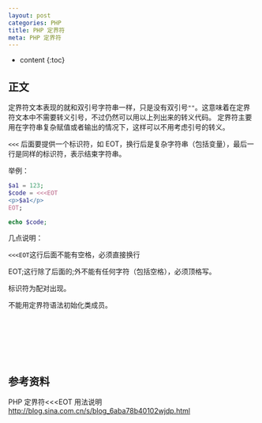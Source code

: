 ```yaml
---
layout: post
categories: PHP
title: PHP 定界符
meta: PHP 定界符
---
```

* content
{:toc}

## 正文

定界符文本表现的就和双引号字符串一样，只是没有双引号`""`。这意味着在定界符文本中不需要转义引号，不过仍然可以用以上列出来的转义代码。
定界符主要用在字符串复杂赋值或者输出的情况下，这样可以不用考虑引号的转义。

`<<<` 后面要提供一个标识符，如 EOT，换行后是复杂字符串（包括变量），最后一行是同样的标识符，表示结束字符串。

举例：

```php
$a1 = 123;
$code = <<<EOT
<p>$a1</p>
EOT;

echo $code;
```

几点说明：

`<<<EOT`这行后面不能有空格，必须直接换行

EOT;这行除了后面的;外不能有任何字符（包括空格），必须顶格写。

标识符为配对出现。

不能用定界符语法初始化类成员。

<br/><br/><br/><br/><br/>
## 参考资料

PHP 定界符<<<EOT 用法说明 <http://blog.sina.com.cn/s/blog_6aba78b40102wjdp.html>
